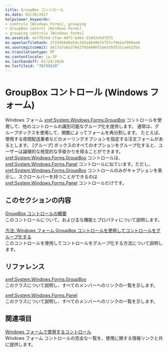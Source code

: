 ```yaml
---
title: GroupBox コントロール
ms.date: 03/30/2017
helpviewer_keywords:
- controls [Windows Forms], grouping
- GroupBox control [Windows Forms]
- grouping controls [Windows Forms]
ms.assetid: ee7fb3ed-2fae-4df3-bdeb-15d42e5d7d75
ms.openlocfilehash: 2f243b6d0a54c283a4649b7e75fcf9e5af999ae0
ms.sourcegitcommit: de17a7a0a37042f0d4406f5ae5393531caeb25ba
ms.translationtype: MT
ms.contentlocale: ja-JP
ms.lasthandoff: 01/24/2020
ms.locfileid: "76745620"
---
```

# <a name="groupbox-control-windows-forms"></a>GroupBox コントロール (Windows フォーム)
Windows フォーム <xref:System.Windows.Forms.GroupBox> コントロールを使用して、他のコントロールの識別可能なグループ化を提供します。 通常は、グループボックスを使用して、関数によってフォームを再分割します。 たとえば、使用する夜間配送業者などのメーリングオプションを指定する注文フォームがあるとします。 [グループ] ボックスのすべてのオプションをグループ化すると、ユーザーは論理的な視覚的な手掛かりを得ることができます。 <xref:System.Windows.Forms.GroupBox> コントロールは、<xref:System.Windows.Forms.Panel> コントロールに似ています。ただし、<xref:System.Windows.Forms.GroupBox> コントロールのみがキャプションを表示し、スクロールバーを持つことができるのは <xref:System.Windows.Forms.Panel> コントロールだけです。  
  
## <a name="in-this-section"></a>このセクションの内容  
 [GroupBox コントロールの概要](groupbox-control-overview-windows-forms.md)  
 このコントロールについて、および主な機能とプロパティについて説明します。  
  
 [方法: Windows フォーム GroupBox コントロールを使用してコントロールをグループ化する](how-to-group-controls-with-the-windows-forms-groupbox-control.md)  
 このコントロールを使用してコントロールをグループ化する方法について説明します。  
  
## <a name="reference"></a>リファレンス  
 <xref:System.Windows.Forms.GroupBox>  
 このクラスについて説明し、すべてのメンバーへのリンクの一覧を示します。  
  
 <xref:System.Windows.Forms.Panel>  
 このクラスについて説明し、すべてのメンバーへのリンクの一覧を示します。  
  
## <a name="related-sections"></a>関連項目  
 [Windows フォームで使用するコントロール](controls-to-use-on-windows-forms.md)  
 Windows フォーム コントロールの完全な一覧を、使用に関する情報リンクと共に提供します。
